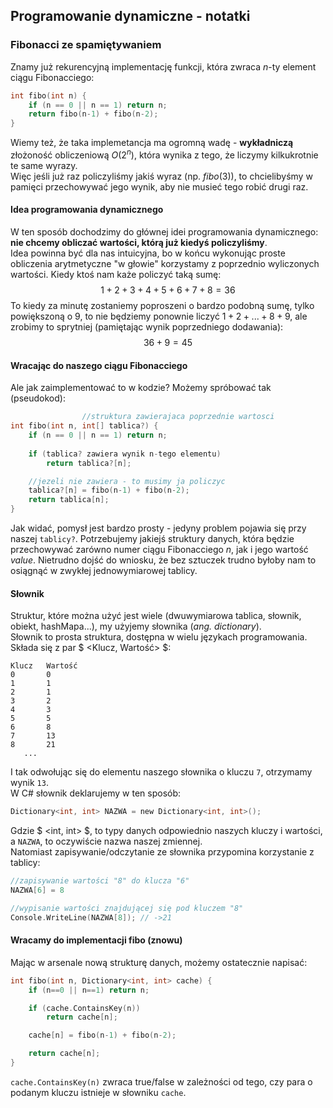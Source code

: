 ## Programowanie dynamiczne - notatki

### Fibonacci ze spamiętywaniem

Znamy już rekurencyjną implementację funkcji, która zwraca $n$-ty element ciągu Fibonacciego:

```c
int fibo(int n) {
    if (n == 0 || n == 1) return n;
    return fibo(n-1) + fibo(n-2);
}
```

Wiemy też, że taka implemetancja ma ogromną wadę - **wykładniczą** złożoność obliczeniową $O(2^n)$, która wynika z tego, że liczymy kilkukrotnie te same wyrazy. \
Więc jeśli już raz policzyliśmy jakiś wyraz (np. $fibo(3)$), to chcielibyśmy w pamięci przechowywać jego wynik, aby nie musieć tego robić drugi raz.

#### Idea programowania dynamicznego

W ten sposób dochodzimy do głównej idei programowania dynamicznego: **nie chcemy obliczać wartości, którą już kiedyś policzyliśmy**. \
Idea powinna być dla nas intuicyjna, bo w końcu wykonując proste obliczenia arytmetyczne "w głowie" korzystamy z poprzednio wyliczonych wartości. Kiedy ktoś nam każe policzyć taką sumę:
$$
1 + 2 + 3 + 4 + 5 + 6 + 7 + 8 = 36 
$$
To kiedy za minutę zostaniemy poproszeni o bardzo podobną sumę, tylko powiększoną o 9, to nie będziemy ponownie liczyć $1+2+...+8+9$, ale zrobimy to sprytniej (pamiętając wynik poprzedniego dodawania):
$$
36 + 9 = 45
$$


#### Wracając do naszego ciągu Fibonacciego

Ale jak zaimplementować to w kodzie? Możemy spróbować tak (pseudokod):

```c
                //struktura zawierajaca poprzednie wartosci
int fibo(int n, int[] tablica?) {
    if (n == 0 || n == 1) return n;
    
    if (tablica? zawiera wynik n-tego elementu) 
        return tablica?[n];

    //jezeli nie zawiera - to musimy ja policzyc
    tablica?[n] = fibo(n-1) + fibo(n-2);
    return tablica[n];
}
```

Jak widać, pomysł jest bardzo prosty - jedyny problem pojawia się przy naszej `tablicy?`. Potrzebujemy jakiejś struktury danych, która będzie przechowywać zarówno numer ciągu Fibonacciego $n$, jak i jego wartość $value$. Nietrudno dojść do wniosku, że bez sztuczek trudno byłoby nam to osiągnąć w zwykłej jednowymiarowej tablicy.

#### Słownik

Struktur, które można użyć jest wiele (dwuwymiarowa tablica, słownik, obiekt, hashMapa...), my użyjemy słownika (_ang. dictionary_). \
Słownik to prosta struktura, dostępna w wielu językach programowania. Składa się z par $ \<Klucz, Wartość\> $:

```text
Klucz   Wartość
0       0
1       1
2       1
3       2
4       3
5       5
6       8
7       13
8       21
   ...
```

I tak odwołując się do elementu naszego słownika o kluczu `7`, otrzymamy wynik `13`. \
W C# słownik deklarujemy w ten sposób:

```c
Dictionary<int, int> NAZWA = new Dictionary<int, int>();
```

Gdzie $ \<int, int\> $, to typy danych odpowiednio naszych kluczy i wartości, a `NAZWA`, to oczywiście nazwa naszej zmiennej. \
Natomiast zapisywanie/odczytanie ze słownika przypomina korzystanie z tablicy:

```c
//zapisywanie wartości "8" do klucza "6"
NAZWA[6] = 8 

//wypisanie wartości znajdującej się pod kluczem "8"
Console.WriteLine(NAZWA[8]); // ->21
```

#### Wracamy do implementacji fibo (znowu)

Mając w arsenale nową strukturę danych, możemy ostatecznie napisać:

```c
int fibo(int n, Dictionary<int, int> cache) {
    if (n==0 || n==1) return n;

    if (cache.ContainsKey(n))
        return cache[n];

    cache[n] = fibo(n-1) + fibo(n-2);

    return cache[n];
}
```

`cache.ContainsKey(n)` zwraca true/false w zależności od tego, czy para o podanym kluczu istnieje w słowniku `cache`.